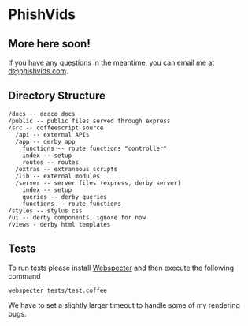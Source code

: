 # PhishVids

## More here soon!
If you have any questions in the meantime, you can email me at d@phishvids.com.

## Directory Structure
	/docs -- docco docs
	/public -- public files served through express
	/src -- coffeescript source
 	  /api -- external APIs
	  /app -- derby app
	    functions -- route functions "controller"
	    index -- setup
	    routes -- routes
	  /extras -- extraneous scripts
	  /lib -- external modules
	  /server -- server files (express, derby server)
	  	index -- setup
	  	queries -- derby queries
	  	functions -- route functions
	/styles -- stylus css
	/ui -- derby components, ignore for now
	/views - derby html templates

## Tests
To run tests please install [Webspecter](https://github.com/jgonera/webspecter) and then execute the following command

    webspecter tests/test.coffee

We have to set a slightly larger timeout to handle some of my rendering bugs.

